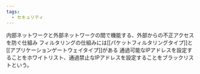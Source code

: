 ```yaml
---
tags:
  - セキュリティ
---
```

内部ネットワークと外部ネットワークの間で機能する、外部からの不正アクセスを防ぐ仕組み
フィルタリングの仕組みには[[パケットフィルタリングタイプ]]と[[アプリケーションゲートウェイタイプ]]がある
通過可能なIPアドレスを設定することをホワイトリスト、通過禁止なIPアドレスを設定することをブラックリストという。
